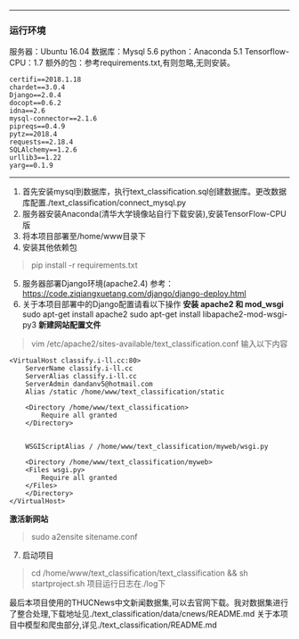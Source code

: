 
---
### 运行环境
服务器：Ubuntu 16.04
数据库：Mysql 5.6
python：Anaconda 5.1
Tensorflow-CPU：1.7
额外的包：参考requirements.txt,有则忽略,无则安装。
```
certifi==2018.1.18
chardet==3.0.4
Django==2.0.4
docopt==0.6.2
idna==2.6
mysql-connector==2.1.6
pipreqs==0.4.9
pytz==2018.4
requests==2.18.4
SQLAlchemy==1.2.6
urllib3==1.22
yarg==0.1.9

```

---

1. 首先安装mysql到数据库，执行text_classification.sql创建数据库。更改数据库配置./text_classification/connect_mysql.py
2. 服务器安装Anaconda(清华大学镜像站自行下载安装),安装TensorFlow-CPU版
3. 将本项目部署至/home/www目录下
4. 安装其他依赖包
 >pip install -r requirements.txt
5. 服务器部署Django环境(apache2.4)
参考：https://code.ziqiangxuetang.com/django/django-deploy.html
6. 关于本项目部署中的Django配置请看以下操作
**安装 apache2 和 mod_wsgi**
sudo apt-get install apache2
sudo apt-get install libapache2-mod-wsgi-py3
**新建网站配置文件**
>vim /etc/apache2/sites-available/text_classification.conf 
输入以下内容
```
<VirtualHost classify.i-ll.cc:80>
    ServerName classify.i-ll.cc
    ServerAlias classify.i-ll.cc
    ServerAdmin dandanv5@hotmail.com
    Alias /static /home/www/text_classification/static
      
    <Directory /home/www/text_classification>
        Require all granted
    </Directory>
  
  
    WSGIScriptAlias / /home/www/text_classification/myweb/wsgi.py
  
    <Directory /home/www/text_classification/myweb>
    <Files wsgi.py>
        Require all granted
    </Files>
    </Directory>
</VirtualHost>

```
**激活新网站**
>sudo a2ensite sitename.conf
7. 启动项目
>cd /home/www/text_classification/text_classification && sh startproject.sh
项目运行日志在./log下

最后本项目使用的THUCNews中文新闻数据集,可以去官网下载。我对数据集进行了整合处理,下载地址见./text_classification/data/cnews/README.md
关于本项目中模型和爬虫部分,详见./text_classification/README.md